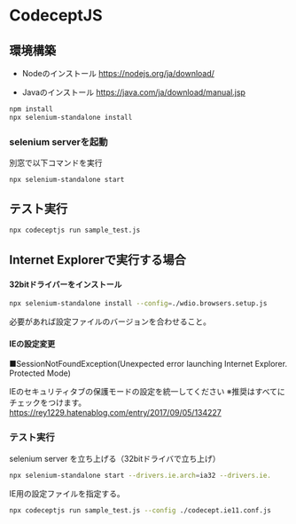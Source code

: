 # CodeceptJS

## 環境構築
- Nodeのインストール
https://nodejs.org/ja/download/

- Javaのインストール
https://java.com/ja/download/manual.jsp


```bash
npm install
npx selenium-standalone install
```
### selenium serverを起動
別窓で以下コマンドを実行
```
npx selenium-standalone start
```

## テスト実行
```bash
npx codeceptjs run sample_test.js
```

## Internet Explorerで実行する場合

#### 32bitドライバーをインストール

```bash
npx selenium-standalone install --config=./wdio.browsers.setup.js
```
必要があれば設定ファイルのバージョンを合わせること。

#### IEの設定変更
■SessionNotFoundException(Unexpected error launching Internet Explorer. Protected Mode)

IEのセキュリティタブの保護モードの設定を統一してください
※推奨はすべてにチェックをつけます。
https://rey1229.hatenablog.com/entry/2017/09/05/134227

### テスト実行
selenium server を立ち上げる（32bitドライバで立ち上げ）
```bash
npx selenium-standalone start --drivers.ie.arch=ia32 --drivers.ie.
```

IE用の設定ファイルを指定する。
```bash
npx codeceptjs run sample_test.js --config ./codecept.ie11.conf.js
```
